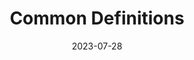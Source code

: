 ---
title: "Common Definitions"
linkTitle: "Common Definitions"
weight: 10
date: 2023-07-28
description: >
  Common definitions are fields used across the Kustomize API.
---